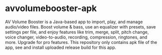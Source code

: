 # avvolumebooster-apk
AV Volume Booster is a Java-based app to import, play, and manage audio/video files. Boost volume &amp; bass, use an equalizer with presets, save settings per file, and enjoy features like trim, merge, split, pitch change, voice changer, video-to-audio, recording, compression, ringtones, and more. Upgrade for pro features.
This repository only contains apk file of the app, see and install uploaded release build for this app.
